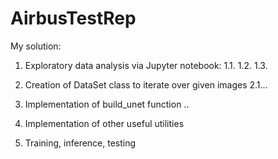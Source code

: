 # AirbusTestRep
My solution: 
1. Exploratory data analysis via Jupyter notebook: 
   1.1. 
   1.2. 
   1.3. 
2. Creation of DataSet class to iterate over given images
   2.1...
   
3. Implementation of build_unet function
..
4. Implementation of other useful utilities
5. Training, inference, testing
